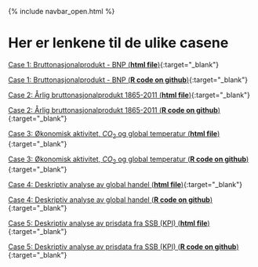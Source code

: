 {% include navbar_open.html %}

# Her er lenkene til de ulike casene

[Case 1: Bruttonasjonalprodukt - BNP (**html file**)](case_1_bnp.html){:target="_blank"}

[Case 1: Bruttonasjonalprodukt - BNP (**R code on github**)](https://github.com/uit-sok-1004-h21/cases/blob/main/case_1_bnp.R){:target="_blank"}

[Case 2: Årlig bruttonasjonalprodukt 1865-2011 (**html file**)](case_2_bnp_historisk.html){:target="_blank"}

[Case 2: Årlig bruttonasjonalprodukt 1865-2011 (**R code on github**)](https://github.com/uit-sok-1004-h21/cases/blob/main/case_2_bnp_historisk.R){:target="_blank"}

[Case 3: Økonomisk aktivitet, $CO_2$ og global temperatur (**html file**)](case_3_bnp_co2_temp.html){:target="_blank"}

[Case 3: Økonomisk aktivitet, $CO_2$ og global temperatur (**R code on github**)](https://github.com/uit-sok-1004-h21/cases/blob/main/case_3_bnp_co2_temp.R){:target="_blank"}

[Case 4: Deskriptiv analyse av global handel (**html file**)](case_4_global_handel.html){:target="_blank"}

[Case 4: Deskriptiv analyse av global handel (**R code on github**)](https://github.com/uit-sok-1004-h21/cases/blob/main/case_4_global_handel.R){:target="_blank"}

[Case 5: Deskriptiv analyse av prisdata fra SSB (KPI) (**html file**)](case_5_kpi.html){:target="_blank"}

[Case 5: Deskriptiv analyse av prisdata fra SSB (KPI) (**R code on github**)](https://github.com/uit-sok-1004-h21/cases/blob/main/case_5_kpi.R){:target="_blank"}
